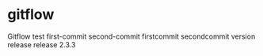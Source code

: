 # gitflow
Gitflow test
first-commit
second-commit
firstcommit
secondcommit
version
release
release 2.3.3